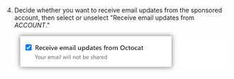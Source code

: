 4. Decide whether you want to receive email updates from the sponsored account, then select or unselect "Receive email updates from _ACCOUNT_." ![Checkbox to receive updates from sponsored account](/assets/images/help/sponsors/updates-checkbox-manage.png)
